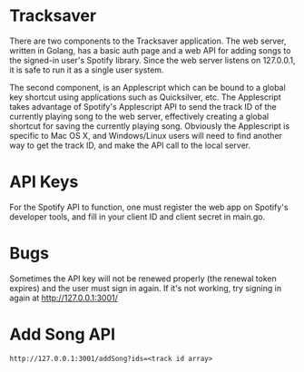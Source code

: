 
Tracksaver
==========
There are two components to the Tracksaver application. The web server, written
in Golang, has a basic auth page and a web API for adding songs to the signed-in
user's Spotify library. Since the web server listens on 127.0.0.1, it is safe
to run it as a single user system.

The second component, is an Applescript which can be bound to a global key
shortcut using applications such as Quicksilver, etc. The Applescript takes
advantage of Spotify's Applescript API to send the track ID of the currently
playing song to the web server, effectively creating a global shortcut for
saving the currently playing song.
Obviously the Applescript is specific to Mac OS X, and Windows/Linux users
will need to find another way to get the track ID, and make the API call to
the local server.

API Keys
========
For the Spotify API to function, one must register the web app on Spotify's
developer tools, and fill in your client ID and client secret in main.go.

Bugs
====
Sometimes the API key will not be renewed properly (the renewal token expires)
and the user must sign in again. If it's not working, try signing in again at
http://127.0.0.1:3001/

Add Song API
============
`http://127.0.0.1:3001/addSong?ids=<track id array>`
